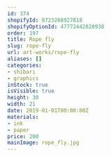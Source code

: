 ```yaml
---
id: 374
shopifyId: 8723268927818
shopifyOptionId: 47772442820938
order: 197
title: Rope fly
slug: rope-fly
url: art-works/rope-fly
aliases: []
categories:
- shibari
- graphics
inStock: true
isVisible: true
height: 30
width: 21
date: 2019-01-01T00:00:00Z
materials:
- ink
- paper
price: 200
mainImage: rope_fly.jpg
---
```

